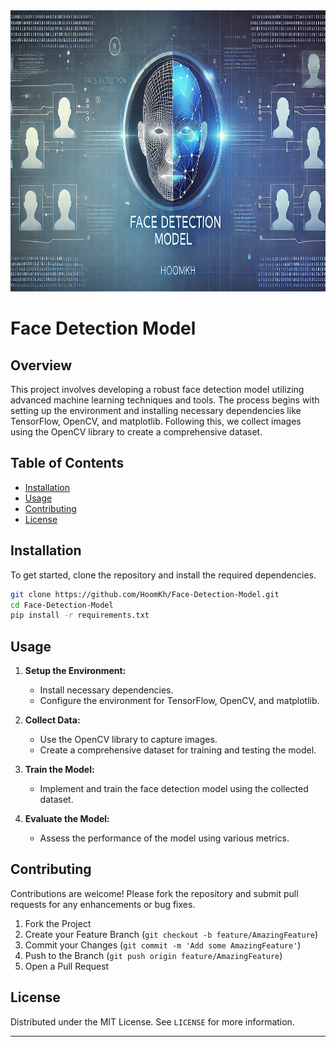 <div style="text-align: center;">
    <img src="banner/banner.jpg" style="width:950px;height:450px;">
</div>


# Face Detection Model

## Overview
This project involves developing a robust face detection model utilizing advanced machine learning techniques and tools. The process begins with setting up the environment and installing necessary dependencies like TensorFlow, OpenCV, and matplotlib. Following this, we collect images using the OpenCV library to create a comprehensive dataset.

## Table of Contents
- [Installation](#installation)
- [Usage](#usage)
- [Contributing](#contributing)
- [License](#license)

## Installation
To get started, clone the repository and install the required dependencies.

```bash
git clone https://github.com/HoomKh/Face-Detection-Model.git
cd Face-Detection-Model
pip install -r requirements.txt
```

## Usage
1. **Setup the Environment:**
   - Install necessary dependencies.
   - Configure the environment for TensorFlow, OpenCV, and matplotlib.

2. **Collect Data:**
   - Use the OpenCV library to capture images.
   - Create a comprehensive dataset for training and testing the model.

3. **Train the Model:**
   - Implement and train the face detection model using the collected dataset.

4. **Evaluate the Model:**
   - Assess the performance of the model using various metrics.

## Contributing
Contributions are welcome! Please fork the repository and submit pull requests for any enhancements or bug fixes.

1. Fork the Project
2. Create your Feature Branch (`git checkout -b feature/AmazingFeature`)
3. Commit your Changes (`git commit -m 'Add some AmazingFeature'`)
4. Push to the Branch (`git push origin feature/AmazingFeature`)
5. Open a Pull Request

## License
Distributed under the MIT License. See `LICENSE` for more information.

---
